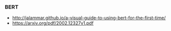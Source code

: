 ### BERT
- http://jalammar.github.io/a-visual-guide-to-using-bert-for-the-first-time/
- https://arxiv.org/pdf/2002.12327v1.pdf
